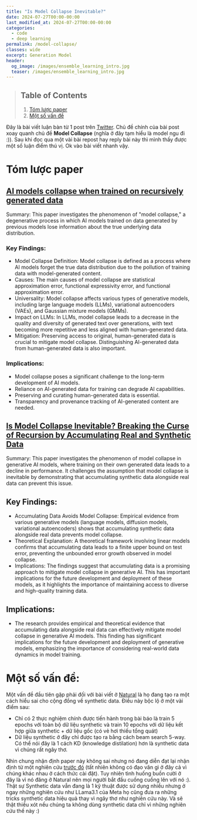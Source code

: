 ```yaml
---
title: "Is Model Collapse Inevitable?"
date: 2024-07-27T00:00-00:00
last_modified_at: 2024-07-27T00:00-00:00
categories:
  - code
  - deep learning
permalink: /model-collapse/
classes: wide
excerpt: Generation Model
header:
  og_image: /images/ensemble_learning_intro.jpg
  teaser: /images/ensemble_learning_intro.jpg
---
```

> ## Table of Contents
> 
> 1.  [Tóm lược paper](#tóm-lược-paper)
> 2.  [Một số vấn đề](#một-số-vấn-đề)

Đây là bài viết luận bàn từ 1 post trên [Twitter](https://x.com/alexandr_wang/status/1816491442069782925). Chủ đề chính của bài post xoay quanh chủ đề **Model Collapse** (nghĩa ở đây tạm hiểu là model ngu đi :)). Sau khi đọc qua một vài bài repost hay reply bài này thì mình thấy được một số luận điểm thú vị. Ok vào bài viết nhanh vậy.

# Tóm lược paper
## [AI models collapse when trained on recursively generated data](https://www.nature.com/articles/s41586-024-07566-y)
Summary: This paper investigates the phenomenon of "model collapse," a degenerative process in which AI models trained on data generated by previous models lose information about the true underlying data distribution.

### Key Findings:

- Model Collapse Definition: Model collapse is defined as a process where AI models forget the true data distribution due to the pollution of training data with model-generated content.
- Causes: The main causes of model collapse are statistical approximation error, functional expressivity error, and functional approximation error.
- Universality: Model collapse affects various types of generative models, including large language models (LLMs), variational autoencoders (VAEs), and Gaussian mixture models (GMMs).
- Impact on LLMs: In LLMs, model collapse leads to a decrease in the quality and diversity of generated text over generations, with text becoming more repetitive and less aligned with human-generated data.
- Mitigation: Preserving access to original, human-generated data is crucial to mitigate model collapse. Distinguishing AI-generated data from human-generated data is also important.
### Implications:

- Model collapse poses a significant challenge to the long-term development of AI models.
- Reliance on AI-generated data for training can degrade AI capabilities.
- Preserving and curating human-generated data is essential.
- Transparency and provenance tracking of AI-generated content are needed.

## [Is Model Collapse Inevitable? Breaking the Curse of Recursion by Accumulating Real and Synthetic Data](https://arxiv.org/pdf/2404.01413)

Summary: This paper investigates the phenomenon of model collapse in generative AI models, where training on their own generated data leads to a decline in performance. It challenges the assumption that model collapse is inevitable by demonstrating that accumulating synthetic data alongside real data can prevent this issue.

## Key Findings:

- Accumulating Data Avoids Model Collapse: Empirical evidence from various generative models (language models, diffusion models, variational autoencoders) shows that accumulating synthetic data alongside real data prevents model collapse.
- Theoretical Explanation: A theoretical framework involving linear models confirms that accumulating data leads to a finite upper bound on test error, preventing the unbounded error growth observed in model collapse.
- Implications: The findings suggest that accumulating data is a promising approach to mitigate model collapse in generative AI. This has important implications for the future development and deployment of these models, as it highlights the importance of maintaining access to diverse and high-quality training data.
## Implications:

- The research provides empirical and theoretical evidence that accumulating data alongside real data can effectively mitigate model collapse in generative AI models. This finding has significant implications for the future development and deployment of generative models, emphasizing the importance of considering real-world data dynamics in model training.

# Một số vấn đề:

Một vấn đề đầu tiên gặp phải đối với bài viết ở [Natural](#ai-models-collapse-when-trained-on-recursively-generated-data) là họ đang tạo ra một cách hiểu sai cho cộng đồng về synthetic data. Điều này bộc lộ ở một vài điểm sau:
- Chỉ có 2 thực nghiệm chính được tiến hành trong bài báo là train 5 epochs với toàn bộ dữ liệu synthetic và train 10 epochs với dữ liệu kết hợp giữa synthetic + dữ liệu gốc (có vẻ hơi thiếu tổng quát)
- Dữ liệu synthetic ở đây chỉ được tạo ra bằng cách beam search 5-way. Có thể nói đây là 1 cách KD (knowledge distilation) hơn là synthetic data vì chúng rất ngây thơ.

Nhìn chung nhận định paper này không sai nhưng nó đang diễn đạt lại nhận định từ một nghiên cứu [trước đó](#is-model-collapse-inevitable-breaking-the-curse-of-recursion-by-accumulating-real-and-synthetic-data) (tất nhiên không có đạo văn gì ở đây cả vì chúng khác nhau ở cách thức cài đặt). Tuy nhiên tình huống buồn cười ở đây là vì nó đăng ở Natural nên mọi người bắt đầu cuống cuồng lên với nó :). 
Thật sự Synthetic data vẫn đang là 1 kỹ thuật được sử dụng nhiều nhưng ở ngay những nghiên cứu như LLama3.1 của Meta họ cũng đưa ra những tricks synthetic data hiệu quả thay vì ngây thơ như nghiên cứu này. Và sẽ thật thiếu xót nếu chúng ta không dùng synthetic data chỉ vì những nghiên cứu thế này :)
